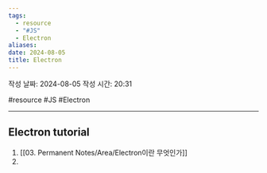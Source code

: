 ```yaml
---
tags:
  - resource
  - "#JS"
  - Electron
aliases: 
date: 2024-08-05
title: Electron
---
```


작성 날짜: 2024-08-05
작성 시간: 20:31

#resource #JS #Electron 

---

## Electron tutorial

1. [[03. Permanent Notes/Area/Electron이란 무엇인가]]
2. 
